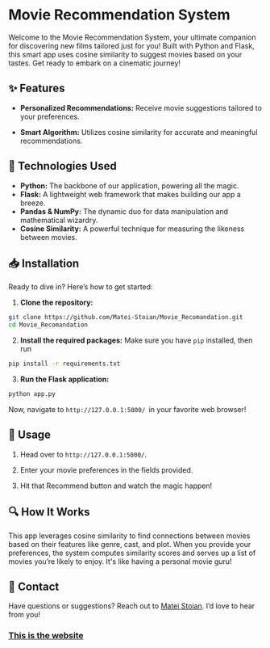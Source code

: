# Movie Recommendation System

Welcome to the Movie Recommendation System, your ultimate companion for discovering new films tailored just for you! Built with Python and Flask, this smart app uses cosine similarity to suggest movies based on your tastes. Get ready to embark on a cinematic journey!

## ✨ Features

* **Personalized Recommendations:** Receive movie suggestions tailored to your preferences.

* **Smart Algorithm:** Utilizes cosine similarity for accurate and meaningful recommendations.


## 🚀 Technologies Used

* **Python:** The backbone of our application, powering all the magic.
* **Flask:** A lightweight web framework that makes building our app a breeze.
* **Pandas & NumPy:** The dynamic duo for data manipulation and mathematical wizardry.
* **Cosine Similarity:** A powerful technique for measuring the likeness between movies.

## 📥 Installation

Ready to dive in? Here’s how to get started:

1. **Clone the repository:**

``` bash
git clone https://github.com/Matei-Stoian/Movie_Recomandation.git
cd Movie_Recomandation
```
2. **Install the required packages:** Make sure you have ```pip``` installed, then run

``` bash
pip install -r requirements.txt
```

3. **Run the Flask application:**

```bash
python app.py
```
Now, navigate to ```http://127.0.0.1:5000/ ```in your favorite web browser!


## 🎉 Usage

1. Head over to ```http://127.0.0.1:5000/```.

2. Enter your movie preferences in the fields provided.

3. Hit that Recommend button and watch the magic happen!

## 🔍 How It Works

This app leverages cosine similarity to find connections between movies based on their features like genre, cast, and plot. When you provide your preferences, the system computes similarity scores and serves up a list of movies you’re likely to enjoy. It's like having a personal movie guru!


## 💬 Contact

Have questions or suggestions? Reach out to [Matei Stoian](mailto:stoian.matei782@gmail.com). I’d love to hear from you!

### [This is the website](http://mateis.pythonanywhere.com/)